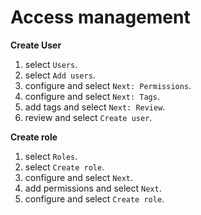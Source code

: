 # Access management

**Create User**

1. select `Users`.
2. select `Add users`.
3. configure and select `Next: Permissions`.
4. configure and select `Next: Tags`.
5. add tags and select `Next: Review`.
6. review and select `Create user`.

**Create role**

1. select `Roles`.
2. select `Create role`.
3. configure and select `Next`.
4. add permissions and select `Next`.
5. configure and select `Create role`.
